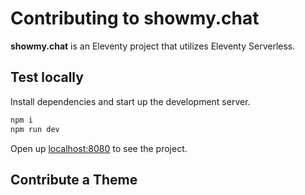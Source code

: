 # Contributing to showmy.chat

**showmy.chat** is an Eleventy project that utilizes Eleventy Serverless.

## Test locally

Install dependencies and start up the development server.

```bash
npm i
npm run dev
```

Open up [localhost:8080](http://localhost:8080) to see the project.

## Contribute a Theme